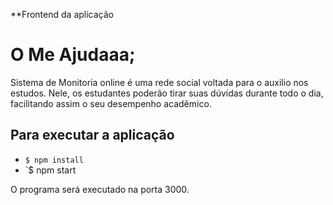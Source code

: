 **Frontend da aplicação
# O Me Ajudaaa;
Sistema de Monitoria online é uma rede social voltada para o auxilio nos estudos. Nele, os estudantes poderão tirar suas dúvidas durante todo o dia, facilitando assim o seu desempenho acadêmico.

## Para executar a aplicação

- `$ npm install`
- `$ npm start 

O programa será executado na porta 3000.
